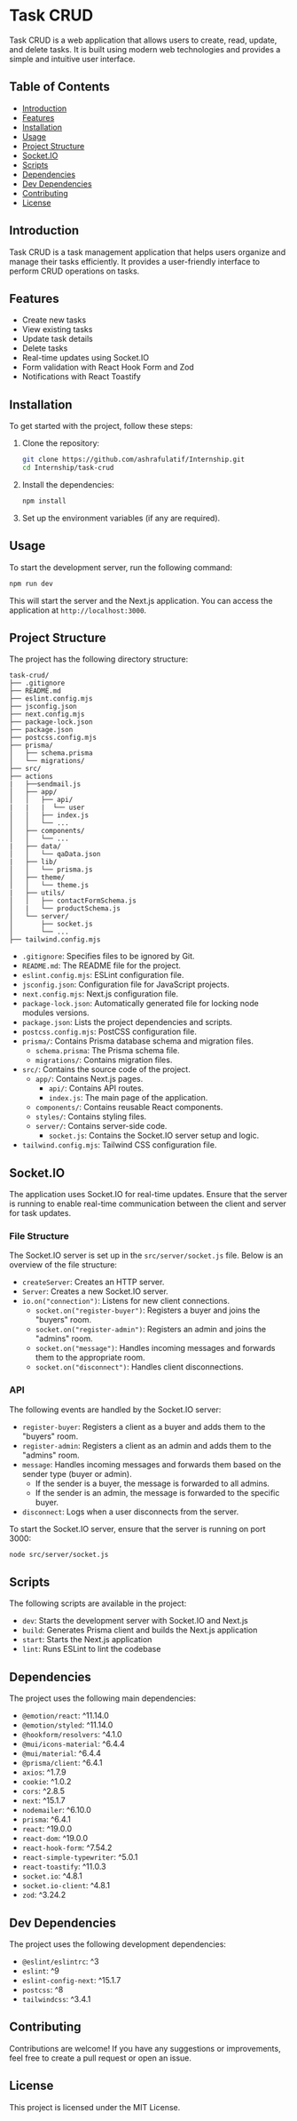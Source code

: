 # Task CRUD

Task CRUD is a web application that allows users to create, read, update, and delete tasks. It is built using modern web technologies and provides a simple and intuitive user interface.

## Table of Contents

- [Introduction](#introduction)
- [Features](#features)
- [Installation](#installation)
- [Usage](#usage)
- [Project Structure](#project-structure)
- [Socket.IO](#socketio)
- [Scripts](#scripts)
- [Dependencies](#dependencies)
- [Dev Dependencies](#dev-dependencies)
- [Contributing](#contributing)
- [License](#license)

## Introduction

Task CRUD is a task management application that helps users organize and manage their tasks efficiently. It provides a user-friendly interface to perform CRUD operations on tasks.

## Features

- Create new tasks
- View existing tasks
- Update task details
- Delete tasks
- Real-time updates using Socket.IO
- Form validation with React Hook Form and Zod
- Notifications with React Toastify

## Installation

To get started with the project, follow these steps:

1. Clone the repository:

   ```bash
   git clone https://github.com/ashrafulatif/Internship.git
   cd Internship/task-crud
   ```

2. Install the dependencies:

   ```bash
   npm install
   ```

3. Set up the environment variables (if any are required).

## Usage

To start the development server, run the following command:

```bash
npm run dev
```

This will start the server and the Next.js application. You can access the application at `http://localhost:3000`.

## Project Structure

The project has the following directory structure:

```plaintext
task-crud/
├── .gitignore
├── README.md
├── eslint.config.mjs
├── jsconfig.json
├── next.config.mjs
├── package-lock.json
├── package.json
├── postcss.config.mjs
├── prisma/
│   ├── schema.prisma
│   └── migrations/
├── src/
├── actions
|   ├──sendmail.js
│   ├── app/
│   │   ├── api/
|   |   |  └── user
│   │   ├── index.js
│   │   └── ...
│   ├── components/
│   │   └── ...
|   ├── data/
│   │   └── qaData.json
|   ├── lib/
│   │   └── prisma.js
│   ├── theme/
│   │   └── theme.js
|   ├── utils/
│   │   ├── contactFormSchema.js
│   |   └── productSchema.js
│   └── server/
│       ├── socket.js
│       └── ...
├── tailwind.config.mjs
```

- `.gitignore`: Specifies files to be ignored by Git.
- `README.md`: The README file for the project.
- `eslint.config.mjs`: ESLint configuration file.
- `jsconfig.json`: Configuration file for JavaScript projects.
- `next.config.mjs`: Next.js configuration file.
- `package-lock.json`: Automatically generated file for locking node modules versions.
- `package.json`: Lists the project dependencies and scripts.
- `postcss.config.mjs`: PostCSS configuration file.
- `prisma/`: Contains Prisma database schema and migration files.
  - `schema.prisma`: The Prisma schema file.
  - `migrations/`: Contains migration files.
- `src/`: Contains the source code of the project.
  - `app/`: Contains Next.js pages.
    - `api/`: Contains API routes.
    - `index.js`: The main page of the application.
  - `components/`: Contains reusable React components.
  - `styles/`: Contains styling files.
  - `server/`: Contains server-side code.
    - `socket.js`: Contains the Socket.IO server setup and logic.
- `tailwind.config.mjs`: Tailwind CSS configuration file.

## Socket.IO

The application uses Socket.IO for real-time updates. Ensure that the server is running to enable real-time communication between the client and server for task updates.

### File Structure

The Socket.IO server is set up in the `src/server/socket.js` file. Below is an overview of the file structure:

- `createServer`: Creates an HTTP server.
- `Server`: Creates a new Socket.IO server.
- `io.on("connection")`: Listens for new client connections.
  - `socket.on("register-buyer")`: Registers a buyer and joins the "buyers" room.
  - `socket.on("register-admin")`: Registers an admin and joins the "admins" room.
  - `socket.on("message")`: Handles incoming messages and forwards them to the appropriate room.
  - `socket.on("disconnect")`: Handles client disconnections.

### API

The following events are handled by the Socket.IO server:

- `register-buyer`: Registers a client as a buyer and adds them to the "buyers" room.
- `register-admin`: Registers a client as an admin and adds them to the "admins" room.
- `message`: Handles incoming messages and forwards them based on the sender type (buyer or admin).
  - If the sender is a buyer, the message is forwarded to all admins.
  - If the sender is an admin, the message is forwarded to the specific buyer.
- `disconnect`: Logs when a user disconnects from the server.

To start the Socket.IO server, ensure that the server is running on port 3000:

```bash
node src/server/socket.js
```

## Scripts

The following scripts are available in the project:

- `dev`: Starts the development server with Socket.IO and Next.js
- `build`: Generates Prisma client and builds the Next.js application
- `start`: Starts the Next.js application
- `lint`: Runs ESLint to lint the codebase

## Dependencies

The project uses the following main dependencies:

- `@emotion/react`: ^11.14.0
- `@emotion/styled`: ^11.14.0
- `@hookform/resolvers`: ^4.1.0
- `@mui/icons-material`: ^6.4.4
- `@mui/material`: ^6.4.4
- `@prisma/client`: ^6.4.1
- `axios`: ^1.7.9
- `cookie`: ^1.0.2
- `cors`: ^2.8.5
- `next`: ^15.1.7
- `nodemailer`: ^6.10.0
- `prisma`: ^6.4.1
- `react`: ^19.0.0
- `react-dom`: ^19.0.0
- `react-hook-form`: ^7.54.2
- `react-simple-typewriter`: ^5.0.1
- `react-toastify`: ^11.0.3
- `socket.io`: ^4.8.1
- `socket.io-client`: ^4.8.1
- `zod`: ^3.24.2

## Dev Dependencies

The project uses the following development dependencies:

- `@eslint/eslintrc`: ^3
- `eslint`: ^9
- `eslint-config-next`: ^15.1.7
- `postcss`: ^8
- `tailwindcss`: ^3.4.1

## Contributing

Contributions are welcome! If you have any suggestions or improvements, feel free to create a pull request or open an issue.

## License

This project is licensed under the MIT License.
